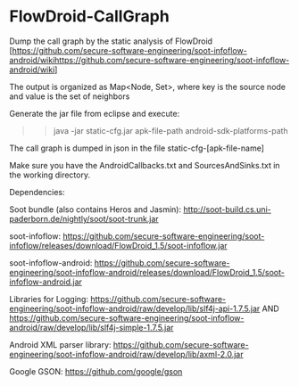 # FlowDroid-CallGraph
Dump the call graph by the static analysis of FlowDroid [https://github.com/secure-software-engineering/soot-infoflow-android/wikihttps://github.com/secure-software-engineering/soot-infoflow-android/wiki]

The output is organized as Map<Node, Set<Node>>, where key is the source node and value is the set of neighbors 

Generate the jar file from eclipse and execute:

  >>java -jar static-cfg.jar apk-file-path android-sdk-platforms-path

The call graph is dumped in json in the file static-cfg-[apk-file-name]

Make sure you have the AndroidCallbacks.txt and SourcesAndSinks.txt in the working directory. 

Dependencies:

Soot bundle (also contains Heros and Jasmin): http://soot-build.cs.uni-paderborn.de/nightly/soot/soot-trunk.jar

soot-infoflow: https://github.com/secure-software-engineering/soot-infoflow/releases/download/FlowDroid_1.5/soot-infoflow.jar

soot-infoflow-android: https://github.com/secure-software-engineering/soot-infoflow-android/releases/download/FlowDroid_1.5/soot-infoflow-android.jar

Libraries for Logging: https://github.com/secure-software-engineering/soot-infoflow-android/raw/develop/lib/slf4j-api-1.7.5.jar AND https://github.com/secure-software-engineering/soot-infoflow-android/raw/develop/lib/slf4j-simple-1.7.5.jar

Android XML parser library: https://github.com/secure-software-engineering/soot-infoflow-android/raw/develop/lib/axml-2.0.jar

Google GSON: https://github.com/google/gson
